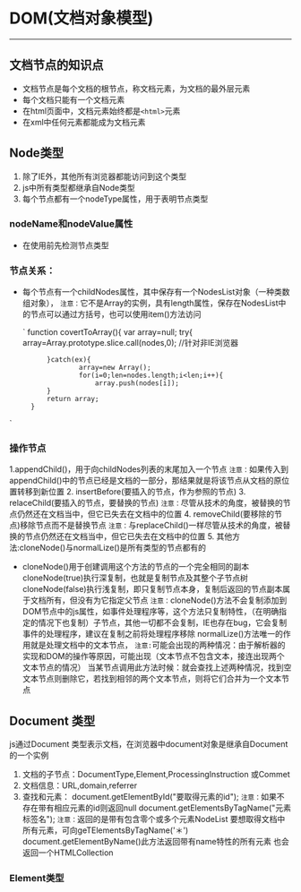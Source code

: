 ﻿# DOM(文档对象模型)
-------
## 文档节点的知识点
* 文档节点是每个文档的根节点，称文档元素，为文档的最外层元素
*  每个文档只能有一个文档元素
*  在html页面中，文档元素始终都是`<html>`元素
*  在xml中任何元素都能成为文档元素
## Node类型
1. 除了IE外，其他所有浏览器都能访问到这个类型
2. js中所有类型都继承自Node类型
3. 每个节点都有一个nodeType属性，用于表明节点类型
###  nodeName和nodeValue属性
* 在使用前先检测节点类型
###  节点关系：
* 每个节点有一个childNodes属性，其中保存有一个NodesList对象（一种类数组对象），
`注意：`它不是Array的实例，具有length属性，保存在NodesList中的节点可以通过方括号，也可以使用item()方法访问


  ` 
        function covertToArray(){
		var array=null;
			try{
				array=Array.prototype.slice.call(nodes,0);
				//针对非IE浏览器		

			}catch(ex){
					array=new Array();
					for(i=0;len=nodes.length;i<len;i++){
						array.push(nodes[i]);
			}
			return array;
		}
`

### 操作节点
 1.appendChild()，用于向childNodes列表的末尾加入一个节点
` 注意： `如果传入到appendChild()中的节点已经是文档的一部分，那结果就是将该节点从文档的原位置转移到新位置
 2.  insertBefore(要插入的节点，作为参照的节点)
 3.  relaceChild(要插入的节点，要替换的节点)
`注意：`尽管从技术的角度，被替换的节点仍然还在文档当中，但它已失去在文档中的位置
 4.  removeChild(要移除的节点)移除节点而不是替换节点
`注意：`与replaceChild()一样尽管从技术的角度，被替换的节点仍然还在文档当中，但它已失去在文档中的位置
5. 其他方法:cloneNode()与normalLize()是所有类型的节点都有的
*  cloneNode()用于创建调用这个方法的节点的一个完全相同的副本
 cloneNode(true)执行深复制，也就是复制节点及其整个子节点树
 cloneNode(false)执行浅复制，即只复制节点本身，复制后返回的节点副本属于文档所有，但没有为它指定父节点
 `注意：`cloneNode()方法不会复制添加到DOM节点中的js属性，如事件处理程序等，这个方法只复制特性，（在明确指定的情况下也复制）子节点，其他一切都不会复制，IE也存在bug，它会复制事件的处理程序，建议在复制之前将处理程序移除
 normalLize()方法唯一的作用就是处理文档中的文本节点，
 `注意:`可能会出现的两种情况：由于解析器的实现和DOM的操作等原因，可能出现（文本节点不包含文本，接连出现两个文本节点的情况）
 当某节点调用此方法时候：就会查找上述两种情况，找到空文本节点则删除它，若找到相邻的两个文本节点，则将它们合并为一个文本节点
## Document 类型
js通过Document 类型表示文档，在浏览器中document对象是继承自Document的一个实例
1. 文档的子节点：DocumentType,Element,ProcessingInstruction 或Commet
2. 文档信息：URL,domain,referrer
3. 查找和元素：
        document.getElementById("要取得元素的id");
        `注意：`如果不存在带有相应元素的id则返回null
        document.getElementsByTagName("元素标签名");
        `注意：`返回的是带有包含零个或多个元素NodeList
        要想取得文档中所有元素，可向geTElementsByTagName('＊')
        document.getElementByName()此方法返回带有name特性的所有元素
        也会返回一个HTMLCollection
###  Element类型
